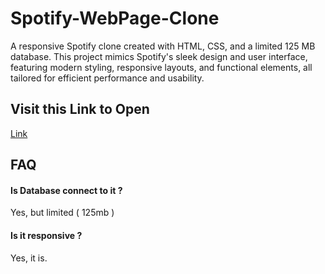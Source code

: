 # Spotify-WebPage-Clone

A responsive Spotify clone created with HTML, CSS, and a limited 125 MB database. This project mimics Spotify's sleek design and user interface, featuring modern styling, responsive layouts, and functional elements, all tailored for efficient performance and usability.

## Visit this Link to Open

[Link](https://beathub.freewebhostmost.com/)


## FAQ

#### Is Database connect to it ?

Yes, but limited ( 125mb )

#### Is it responsive ?

Yes, it is.

